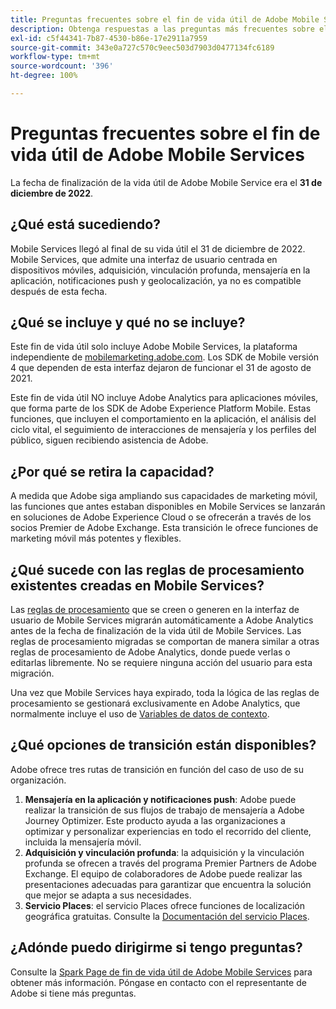 ```yaml
---
title: Preguntas frecuentes sobre el fin de vida útil de Adobe Mobile Services
description: Obtenga respuestas a las preguntas más frecuentes sobre el anuncio de fin de vida útil de Adobe Mobile Services.
exl-id: c5f44341-7b87-4530-b86e-17e2911a7959
source-git-commit: 343e0a727c570c9eec503d7903d0477134fc6189
workflow-type: tm+mt
source-wordcount: '396'
ht-degree: 100%

---
```


# Preguntas frecuentes sobre el fin de vida útil de Adobe Mobile Services

La fecha de finalización de la vida útil de Adobe Mobile Service era el **31 de diciembre de 2022**.

## ¿Qué está sucediendo?

Mobile Services llegó al final de su vida útil el 31 de diciembre de 2022. Mobile Services, que admite una interfaz de usuario centrada en dispositivos móviles, adquisición, vinculación profunda, mensajería en la aplicación, notificaciones push y geolocalización, ya no es compatible después de esta fecha.

## ¿Qué se incluye y qué no se incluye?

Este fin de vida útil solo incluye Adobe Mobile Services, la plataforma independiente de [mobilemarketing.adobe.com](https://mobilemarketing.adobe.com). Los SDK de Mobile versión 4 que dependen de esta interfaz dejaron de funcionar el 31 de agosto de 2021.

Este fin de vida útil NO incluye Adobe Analytics para aplicaciones móviles, que forma parte de los SDK de Adobe Experience Platform Mobile. Estas funciones, que incluyen el comportamiento en la aplicación, el análisis del ciclo vital, el seguimiento de interacciones de mensajería y los perfiles del público, siguen recibiendo asistencia de Adobe.

## ¿Por qué se retira la capacidad?

A medida que Adobe siga ampliando sus capacidades de marketing móvil, las funciones que antes estaban disponibles en Mobile Services se lanzarán en soluciones de Adobe Experience Cloud o se ofrecerán a través de los socios Premier de Adobe Exchange. Esta transición le ofrece funciones de marketing móvil más potentes y flexibles.

## ¿Qué sucede con las reglas de procesamiento existentes creadas en Mobile Services?

Las [reglas de procesamiento](https://experienceleague.adobe.com/docs/analytics/admin/admin-tools/processing-rules/processing-rules.html?lang=es) que se creen o generen en la interfaz de usuario de Mobile Services migrarán automáticamente a Adobe Analytics antes de la fecha de finalización de la vida útil de Mobile Services. Las reglas de procesamiento migradas se comportan de manera similar a otras reglas de procesamiento de Adobe Analytics, donde puede verlas o editarlas libremente. No se requiere ninguna acción del usuario para esta migración.

Una vez que Mobile Services haya expirado, toda la lógica de las reglas de procesamiento se gestionará exclusivamente en Adobe Analytics, que normalmente incluye el uso de [Variables de datos de contexto](https://experienceleague.adobe.com/docs/analytics/implementation/vars/page-vars/contextdata.html?lang=es).

## ¿Qué opciones de transición están disponibles?

Adobe ofrece tres rutas de transición en función del caso de uso de su organización.

1. **Mensajería en la aplicación y notificaciones push**: Adobe puede realizar la transición de sus flujos de trabajo de mensajería a Adobe Journey Optimizer. Este producto ayuda a las organizaciones a optimizar y personalizar experiencias en todo el recorrido del cliente, incluida la mensajería móvil.
1. **Adquisición y vinculación profunda**: la adquisición y la vinculación profunda se ofrecen a través del programa Premier Partners de Adobe Exchange. El equipo de colaboradores de Adobe puede realizar las presentaciones adecuadas para garantizar que encuentra la solución que mejor se adapta a sus necesidades.
1. **Servicio Places**: el servicio Places ofrece funciones de localización geográfica gratuitas. Consulte la [Documentación del servicio Places](https://experienceleague.adobe.com/docs/places/using/home.html?lang=es).

## ¿Adónde puedo dirigirme si tengo preguntas?

Consulte la [Spark Page de fin de vida útil de Adobe Mobile Services](https://spark.adobe.com/page/C6D30y09zaRpD/) para obtener más información. Póngase en contacto con el representante de Adobe si tiene más preguntas.

